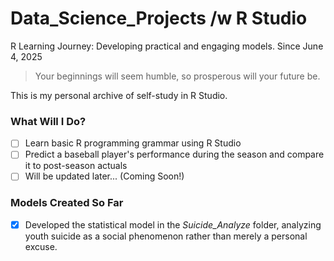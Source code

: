 # Data_Science_Projects /w R Studio  
R Learning Journey: Developing practical and engaging models. Since June 4, 2025

> Your beginnings will seem humble, so prosperous will your future be.

This is my personal archive of self-study in R Studio.

### What Will I Do?

- [ ] Learn basic R programming grammar using R Studio  
- [ ] Predict a baseball player's performance during the season and compare it to post-season actuals  
- [ ] Will be updated later... (Coming Soon!)

### Models Created So Far

- [x] Developed the statistical model in the *Suicide_Analyze* folder, analyzing youth suicide as a social phenomenon rather than merely a personal excuse.
